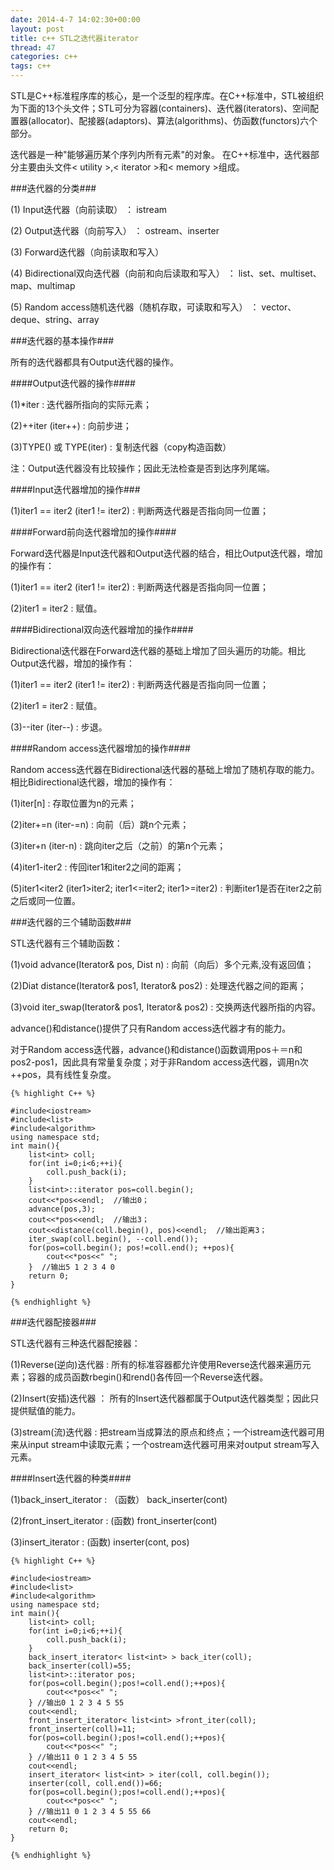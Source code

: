 ```yaml
---
date: 2014-4-7 14:02:30+00:00
layout: post
title: c++ STL之迭代器iterator
thread: 47
categories: c++
tags: c++
---
```


STL是C++标准程序库的核心，是一个泛型的程序库。在C++标准中，STL被组织为下面的13个头文件；STL可分为容器(containers)、迭代器(iterators)、空间配置器(allocator)、配接器(adaptors)、算法(algorithms)、仿函数(functors)六个部分。

迭代器是一种"能够遍历某个序列内所有元素"的对象。  在C++标准中，迭代器部分主要由头文件< utility >,< iterator >和< memory >组成。

###迭代器的分类###

(1) Input迭代器（向前读取） ： istream

(2) Output迭代器（向前写入） ： ostream、inserter

(3) Forward迭代器（向前读取和写入） 

(4) Bidirectional双向迭代器（向前和向后读取和写入） ： list、set、multiset、map、multimap

(5) Random access随机迭代器（随机存取，可读取和写入） ： vector、deque、string、array

###迭代器的基本操作###

所有的迭代器都具有Output迭代器的操作。

####Output迭代器的操作####

(1)*iter : 迭代器所指向的实际元素；

(2)++iter (iter++) : 向前步进；

(3)TYPE() 或 TYPE(iter) : 复制迭代器（copy构造函数）

注：Output迭代器没有比较操作；因此无法检查是否到达序列尾端。

####Input迭代器增加的操作###

(1)iter1 == iter2 (iter1 != iter2) : 判断两迭代器是否指向同一位置；

####Forward前向迭代器增加的操作####

Forward迭代器是Input迭代器和Output迭代器的结合，相比Output迭代器，增加的操作有：

(1)iter1 == iter2 (iter1 != iter2) : 判断两迭代器是否指向同一位置；

(2)iter1 = iter2 : 赋值。

####Bidirectional双向迭代器增加的操作####

Bidirectional迭代器在Forward迭代器的基础上增加了回头遍历的功能。相比Output迭代器，增加的操作有：

(1)iter1 == iter2 (iter1 != iter2) : 判断两迭代器是否指向同一位置；

(2)iter1 = iter2 : 赋值。

(3)--iter (iter--) : 步退。

####Random access迭代器增加的操作####

Random access迭代器在Bidirectional迭代器的基础上增加了随机存取的能力。相比Bidirectional迭代器，增加的操作有：

(1)iter[n] : 存取位置为n的元素；

(2)iter+=n (iter-=n) : 向前（后）跳n个元素；

(3)iter+n (iter-n) : 跳向iter之后（之前）的第n个元素；

(4)iter1-iter2 : 传回iter1和iter2之间的距离；

(5)iter1<iter2 (iter1>iter2; iter1<=iter2; iter1>=iter2) : 判断iter1是否在iter2之前之后或同一位置。

###迭代器的三个辅助函数###

STL迭代器有三个辅助函数：

(1)void advance(Iterator& pos, Dist n) : 向前（向后）多个元素,没有返回值；

(2)Diat distance(Iterator& pos1, Iterator& pos2) :  处理迭代器之间的距离；

(3)void iter_swap(Iterator& pos1, Iterator& pos2) : 交换两迭代器所指的内容。

advance()和distance()提供了只有Random access迭代器才有的能力。

对于Random access迭代器，advance()和distance()函数调用pos＋＝n和pos2-pos1，因此具有常量复杂度；对于非Random access迭代器，调用n次++pos，具有线性复杂度。

	{% highlight C++ %}
	
	#include<iostream>
	#include<list>
	#include<algorithm>
	using namespace std;
	int main(){
		list<int> coll;
		for(int i=0;i<6;++i){
			coll.push_back(i);
		}
		list<int>::iterator pos=coll.begin();
		cout<<*pos<<endl;  //输出0；
		advance(pos,3);
		cout<<*pos<<endl;  //输出3；
		cout<<distance(coll.begin(), pos)<<endl;  //输出距离3；
		iter_swap(coll.begin(), --coll.end());
		for(pos=coll.begin(); pos!=coll.end(); ++pos){
			cout<<*pos<<" ";
		}  //输出5 1 2 3 4 0
		return 0;
	}
	
	{% endhighlight %}

###迭代器配接器###

STL迭代器有三种迭代器配接器：

(1)Reverse(逆向)迭代器 : 所有的标准容器都允许使用Reverse迭代器来遍历元素；容器的成员函数rbegin()和rend()各传回一个Reverse迭代器。

(2)Insert(安插)迭代器 ： 所有的Insert迭代器都属于Output迭代器类型；因此只提供赋值的能力。

(3)stream(流)迭代器  :  把stream当成算法的原点和终点；一个istream迭代器可用来从input stream中读取元素；一个ostream迭代器可用来对output stream写入元素。

####Insert迭代器的种类####

(1)back_insert_iterator  : （函数） back_inserter(cont)

(2)front_insert_iterator :  (函数) front_inserter(cont)

(3)insert_iterator : (函数) inserter(cont, pos)

	{% highlight C++ %}
	
	#include<iostream>
	#include<list>
	#include<algorithm>
	using namespace std;
	int main(){
		list<int> coll;
		for(int i=0;i<6;++i){
			coll.push_back(i);
		}
		back_insert_iterator< list<int> > back_iter(coll);
		back_inserter(coll)=55;
		list<int>::iterator pos;
		for(pos=coll.begin();pos!=coll.end();++pos){
			cout<<*pos<<" ";
		} //输出0 1 2 3 4 5 55
		cout<<endl;
		front_insert_iterator< list<int> >front_iter(coll);
		front_inserter(coll)=11;
		for(pos=coll.begin();pos!=coll.end();++pos){
			cout<<*pos<<" ";
		} //输出11 0 1 2 3 4 5 55
		cout<<endl;
		insert_iterator< list<int> > iter(coll, coll.begin());
		inserter(coll, coll.end())=66;
		for(pos=coll.begin();pos!=coll.end();++pos){
			cout<<*pos<<" ";
		} //输出11 0 1 2 3 4 5 55 66
		cout<<endl;
		return 0;
	}
	
	{% endhighlight %}






